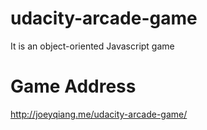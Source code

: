 # udacity-arcade-game
It is an object-oriented Javascript game

# Game Address
http://joeyqiang.me/udacity-arcade-game/
